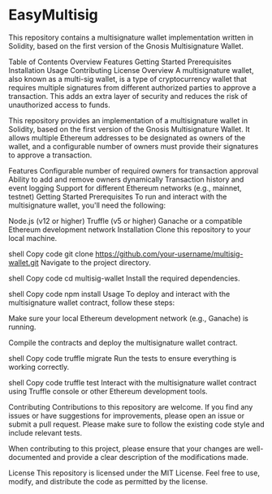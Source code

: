 # EasyMultisig
This repository contains a multisignature wallet implementation written in Solidity, based on the first version of the Gnosis Multisignature Wallet.

Table of Contents
Overview
Features
Getting Started
Prerequisites
Installation
Usage
Contributing
License
Overview
A multisignature wallet, also known as a multi-sig wallet, is a type of cryptocurrency wallet that requires multiple signatures from different authorized parties to approve a transaction. This adds an extra layer of security and reduces the risk of unauthorized access to funds.

This repository provides an implementation of a multisignature wallet in Solidity, based on the first version of the Gnosis Multisignature Wallet. It allows multiple Ethereum addresses to be designated as owners of the wallet, and a configurable number of owners must provide their signatures to approve a transaction.

Features
Configurable number of required owners for transaction approval
Ability to add and remove owners dynamically
Transaction history and event logging
Support for different Ethereum networks (e.g., mainnet, testnet)
Getting Started
Prerequisites
To run and interact with the multisignature wallet, you'll need the following:

Node.js (v12 or higher)
Truffle (v5 or higher)
Ganache or a compatible Ethereum development network
Installation
Clone this repository to your local machine.

shell
Copy code
git clone https://github.com/your-username/multisig-wallet.git
Navigate to the project directory.

shell
Copy code
cd multisig-wallet
Install the required dependencies.

shell
Copy code
npm install
Usage
To deploy and interact with the multisignature wallet contract, follow these steps:

Make sure your local Ethereum development network (e.g., Ganache) is running.

Compile the contracts and deploy the multisignature wallet contract.

shell
Copy code
truffle migrate
Run the tests to ensure everything is working correctly.

shell
Copy code
truffle test
Interact with the multisignature wallet contract using Truffle console or other Ethereum development tools.

Contributing
Contributions to this repository are welcome. If you find any issues or have suggestions for improvements, please open an issue or submit a pull request. Please make sure to follow the existing code style and include relevant tests.

When contributing to this project, please ensure that your changes are well-documented and provide a clear description of the modifications made.

License
This repository is licensed under the MIT License. Feel free to use, modify, and distribute the code as permitted by the license.
